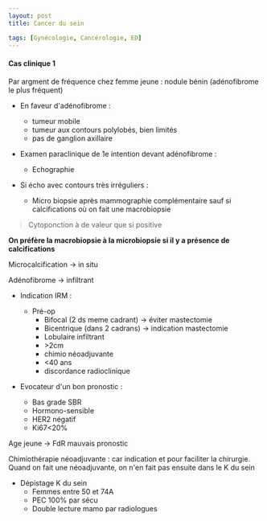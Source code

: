 ```yaml
---
layout: post
title: Cancer du sein

tags: [Gynécologie, Cancérologie, ED]
---
```


#### Cas clinique 1

Par argment de fréquence chez femme jeune : nodule bénin (adénofibrome le plus fréquent)

- En faveur d'adénofibrome : 
  - tumeur mobile
  - tumeur aux contours polylobés, bien limités
  - pas de ganglion axillaire



- Examen paraclinique de 1e intention devant adénofibrome :
  - Echographie



- Si écho avec contours très irréguliers :
  - Micro biopsie après mammographie complémentaire sauf si calcifications où on fait une macrobiopsie

> Cytoponction à de valeur que si positive

**On préfère la macrobiopsie à la microbiopsie si il y a présence de calcifications**



Microcalcification -> in situ

Adénofibrome -> infiltrant

- Indication IRM :
  - Pré-op
    - Bifocal (2 ds meme cadrant) -> éviter mastectomie
    - Bicentrique (dans 2 cadrans) -> indication mastectomie
    - Lobulaire infiltrant
    - $>$2cm
    - chimio néoadjuvante
    - <40 ans
    - discordance radioclinique



- Evocateur d'un bon pronostic :
  - Bas grade SBR
  - Hormono-sensible
  - HER2 négatif
  - Ki67<20%

Age jeune -> FdR mauvais pronostic

Chimiothérapie néoadjuvante : car indication et pour faciliter la chirurgie. Quand on fait une néoadjuvante, on n'en fait pas ensuite dans le K du sein

- Dépistage K du sein
  - Femmes entre 50 et 74A
  - PEC 100% par sécu
  - Double lecture mamo par radiologues